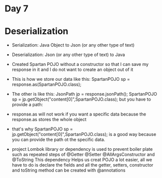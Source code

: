 # Day 7

# Deserialization

- Serialization: Java Object to Json (or any other type of text)
- Deserialization: Json (or any other type of text) to Java

- Created Spartan POJO without a constructor so that I can save my response in it
  and I do not want to create an object out of it

- This is how we store our data like this:
  SpartanPOJO sp = response.as(SpartanPOJO.class);

- The other is like this:
  JsonPath jp = response.jsonPath();
  SpartanPOJO sp = jp.getObject("content[0]",SpartanPOJO.class);
  but you have to provide a path:
  
- response.as will not work if you want a specific data because the response.as stores the whole object
- that's why SpartanPOJO sp = jp.getObject("content[0]",SpartanPOJO.class); is a good way because you 
  can provide the path ot the specific data.
  
- project Lombok library or dependency is used to prevent boiler plate such as repeated steps of
  @Getter @Setter @AllArgsConstructor and @ToString
  This dependency Helps us creat POJO a lot easier, all we have to do is declare the fields and all
  the getter, setters, constructor and toString method can be created with @annotations
  

  
